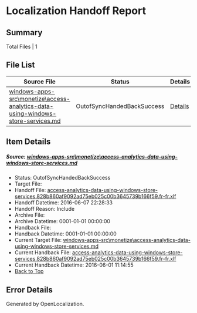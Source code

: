 # <a name='report-top'></a> Localization Handoff Report

## Summary
 Total Files | 1

## File List
 Source File | Status | Details 
 ----------- | ------ | ------- 
 [windows-apps-src\monetize\access-analytics-data-using-windows-store-services.md](https://github.com/Microsoft/windows-apps/blob/9868aaabd9516932f08eca5c2c3745461530e41b/windows-apps-src/monetize/access-analytics-data-using-windows-store-services.md) | OutofSyncHandedBackSuccess | [Details](#ebb90b613f8df1b5bbd1f870fbdcbae69e5cbc063249)

## Item Details
##### <a name='ebb90b613f8df1b5bbd1f870fbdcbae69e5cbc063249'></a> Source: [windows-apps-src\monetize\access-analytics-data-using-windows-store-services.md](https://github.com/Microsoft/windows-apps/blob/9868aaabd9516932f08eca5c2c3745461530e41b/windows-apps-src/monetize/access-analytics-data-using-windows-store-services.md)
* Status: OutofSyncHandedBackSuccess
* Target File: 
* Handoff File: [access-analytics-data-using-windows-store-services.828b860af9092ad75eb025c00b3645739b166f59.fr-fr.xlf](https://github.com/Microsoft/WDG.handoff/blob/e8ce1b9ee15320db13e4fc9c6a81c6a5649f119a/ol-handoff/Microsoft/windows-apps.fr-fr/master/access-analytics-data-using-windows-store-services.828b860af9092ad75eb025c00b3645739b166f59.fr-fr.xlf)
* Handoff Datetime: 2016-06-07 22:28:33
* Handoff Reason: Include
* Archive File: 
* Archive Datetime: 0001-01-01 00:00:00
* Handback File: 
* Handback Datetime: 0001-01-01 00:00:00
* Current Target File: [windows-apps-src\monetize\access-analytics-data-using-windows-store-services.md](https://github.com/Microsoft/windows-apps.fr-fr/blob/4fd034ee0818d4ba89d02b1962907785cf482d02/windows-apps-src/monetize/access-analytics-data-using-windows-store-services.md)
* Current Handback File: [access-analytics-data-using-windows-store-services.828b860af9092ad75eb025c00b3645739b166f59.fr-fr.xlf](https://github.com/Microsoft/WDG.handback/blob/3cd0211fda67d616b1db017fe2ea03a8b1a819f8/ol-handback/Microsoft/windows-apps.fr-fr/master/access-analytics-data-using-windows-store-services.828b860af9092ad75eb025c00b3645739b166f59.fr-fr.xlf)
* Current Handback Datetime: 2016-06-01 11:14:55
* [Back to Top](#report-top)


## Error Details

Generated by OpenLocalization.
